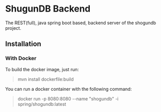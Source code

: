 # ShugunDB Backend

The REST(full), java spring boot based, backend server of the shogundb project.

## Installation

### With Docker

To build the docker image, just run:
> mvn install dockerfile:build

You can run a docker container with the following command:
> docker run -p 8080:8080 --name "shogundb" -i spring/shogundb:latest